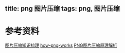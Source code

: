 title: png 图片压缩
tags: png, 图片压缩
---

# 参考资料
[图片压缩知识梳理](https://www.jianshu.com/p/4043efd5b944)
[how-png-works](https://medium.com/@duhroach/how-png-works-f1174e3cc7b7)
[PNG图片压缩原理解析](https://juejin.im/post/6844903798658318343)
